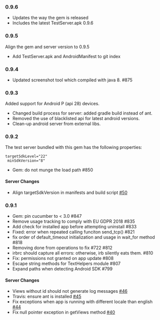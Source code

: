 ### 0.9.6

* Updates the way the gem is released
* Includes the latest TestServer.apk 0.9.6

### 0.9.5

Align the gem and server version to 0.9.5

* Add TestServer.apk and AndroidManifest to git index

### 0.9.4

* Updated screenshot tool which compiled with java 8. #875

### 0.9.3

Added support for Android P (api 28) devices.

* Changed build process for server: added gradle build instead of ant.
* Removed the use of blacklisted api for latest android versions.
* Clean-up android server from external libs.

### 0.9.2

The test server bundled with this gem has the following properties:

```shell
targetSdkLevel="22"
 minSdkVersion="8"
```

* Gem: do not munge the load path #850

#### Server Changes

* Align targetSdkVersion in manifests and build script [#50](https://github.com/calabash/calabash-android-server/pull/50)

### 0.9.1

* Gem: pin cucumber to < 3.0 #847
* Remove usage tracking to comply with EU GDPR 2018 #835
* Add check for installed app before attempting uninstall #833
* Fixed: error when repeated calling funciton send\_tcp() #821
* fix order of default\_timeout initialization and usage in wait\_for method #818
* Removing done from operations to fix #722 #812
* irbrc should capture all errors: otherwise, irb silently eats them. #810
* Fix: permissions not granted on app update #808
* Escape string methods for TextHelpers module #807
* Expand paths when detecting Android SDK #799

#### Server Changes

* Views without id should not generate log messages [#46](https://github.com/calabash/calabash-android-server/pull/46)
* Travis: ensure ant is installed [#45](https://github.com/calabash/calabash-android-server/pull/45)
* Fix exceptions when app is running with different locale than english [#44](https://github.com/calabash/calabash-android-server/pull/44)
* Fix null pointer exception in getViews method [#40](https://github.com/calabash/calabash-android-server/pull/40)
